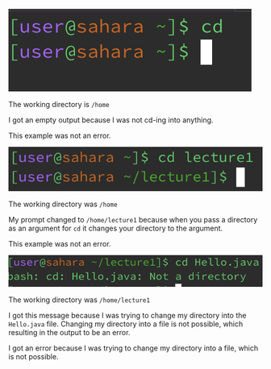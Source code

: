 ![Image](cd-no-command.png)

The working directory is `/home`

I got an empty output because I was not cd-ing into anything.

This example was not an error.

![Image](cd-directory-argument.png)

The working directory was `/home`

My prompt changed to `/home/lecture1` because when you pass a directory as an argument for `cd` it changes your directory to the argument.

This example was not an error. 

![Image](cd-file-argument.png)

The working directory was `/home/lecture1`

I got this message because I was trying to change my directory into the `Hello.java` file. Changing my directory into a file is not possible, which resulting in the output to be an error.

I got an error because I was trying to change my directory into a file, which is not possible.


